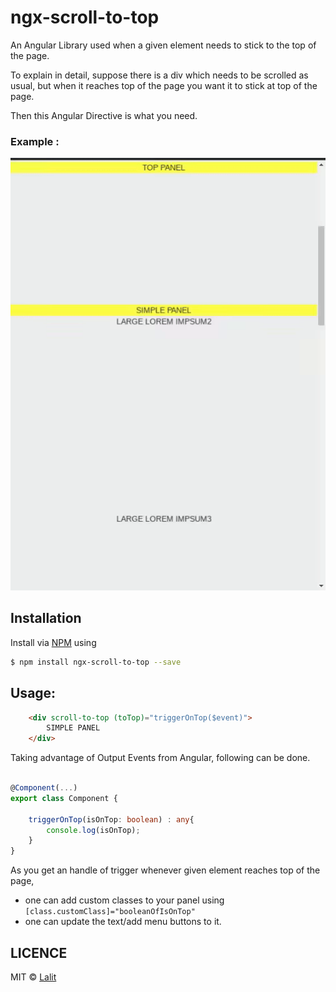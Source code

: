 # ngx-scroll-to-top
An Angular Library used when a given element needs to stick to the top of the page.  

To explain in detail, suppose there is a div which needs to be scrolled as usual,
but when it reaches top of the page you want it to stick at top of the page.

Then this Angular Directive is what you need.

### Example : 
![Example](./ezgif-4-2c5b741d8b.gif)

## Installation

Install via [NPM](https://www.npmjs.com/package/ngx-scroll-to-top) using

```bash
$ npm install ngx-scroll-to-top --save
```

## Usage: 

```html
    <div scroll-to-top (toTop)="triggerOnTop($event)">
        SIMPLE PANEL
    </div>
```

Taking advantage of Output Events from Angular, following can be done.

```typescript

@Component(...)
export class Component {
    
    triggerOnTop(isOnTop: boolean) : any{
        console.log(isOnTop);
    }    
}
```

As you get an handle of trigger whenever given element reaches top of the page, 
 - one can add custom classes to your panel using `[class.customClass]="booleanOfIsOnTop"`
 - one can update the text/add menu buttons to it.


## LICENCE
MIT © [Lalit](mailto:lalit.umbarkar9@gmail.com)

